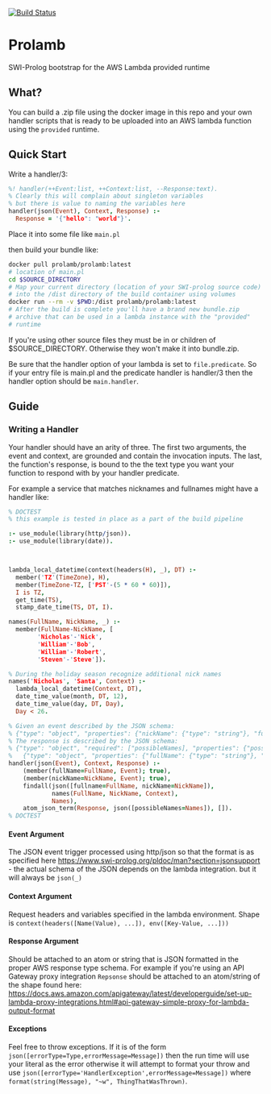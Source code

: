 [![Build Status](https://travis-ci.com/bkrn/prolamb.svg?branch=master)](https://travis-ci.com/bkrn/prolamb)

# Prolamb

SWI-Prolog bootstrap for the AWS Lambda provided runtime

## What?

You can build a .zip file using the docker image in this repo and your own handler scripts that is ready to be uploaded into an AWS lambda function using the `provided` runtime.

## Quick Start

Write a handler/3:

```prolog
%! handler(++Event:list, ++Context:list, --Response:text).
% Clearly this will complain about singleton variables
% but there is value to naming the variables here
handler(json(Event), Context, Response) :- 
  Response = '{"hello": "world"}'.
```

Place it into some file like `main.pl`

then build your bundle like:

```sh
docker pull prolamb/prolamb:latest
# location of main.pl
cd $SOURCE_DIRECTORY 
# Map your current directory (location of your SWI-prolog source code)
# into the /dist directory of the build container using volumes
docker run --rm -v $PWD:/dist prolamb/prolamb:latest
# After the build is complete you'll have a brand new bundle.zip
# archive that can be used in a lambda instance with the "provided" 
# runtime
```

If you're using other source files they must be in or children of $SOURCE_DIRECTORY. Otherwise they won't make it into bundle.zip.

Be sure that the handler option of your lambda is set to `file.predicate`. So if your entry file is main.pl and the predicate handler is handler/3 then the handler option should be `main.handler`.

## Guide

### Writing a Handler

Your handler should have an arity of three. The first two arguments, the event and context, are grounded and contain the invocation inputs. The last, the function's response, is bound to the the text type you want your function to respond with by your handler predicate.

For example a service that matches nicknames and fullnames might have a handler like:

```prolog
% DOCTEST
% this example is tested in place as a part of the build pipeline

:- use_module(library(http/json)).
:- use_module(library(date)).



lambda_local_datetime(context(headers(H), _), DT) :-
  member('TZ'(TimeZone), H),
  member(TimeZone-TZ, ['PST'-(5 * 60 * 60)]),
  I is TZ,
  get_time(TS),
  stamp_date_time(TS, DT, I).

names(FullName, NickName, _) :-
  member(FullName-NickName, [
        'Nicholas'-'Nick',
        'William'-'Bob',
        'William'-'Robert',
        'Steven'-'Steve']).

% During the holiday season recognize additional nick names
names('Nicholas', 'Santa', Context) :-
  lambda_local_datetime(Context, DT),
  date_time_value(month, DT, 12),
  date_time_value(day, DT, Day),
  Day < 26.

% Given an event described by the JSON schema:
% {"type": "object", "properties": {"nickName": {"type": "string"}, "fullName": {"type": "string"}}}
% The response is described by the JSON schema:
% {"type": "object", "required": ["possibleNames], "properties": {"possibleNames: {"type": "array", "items": 
%   {"type": "object", "properties": {"fullName": {"type": "string"}, "nickName": {"type": "string"}}}}}}
handler(json(Event), Context, Response) :-
    (member(fullName=FullName, Event); true),
    (member(nickName=NickName, Event); true),
    findall(json([fullname=FullName, nickName=NickName]), 
            names(FullName, NickName, Context), 
            Names),
    atom_json_term(Response, json([possibleNames=Names]), []).
% DOCTEST
```

#### Event Argument

The JSON event trigger processed using http/json so that the format is as specified here https://www.swi-prolog.org/pldoc/man?section=jsonsupport - the actual schema of the JSON depends on the lambda integration. but it will always be `json(_)`

#### Context Argument

Request headers and variables specified in the lambda environment. Shape is `context(headers([Name(Value), ...]), env([Key-Value, ...]))`

#### Response Argument

Should be attached to an atom or string that is JSON formatted in the proper AWS response type schema. For example if you're using an API Gateway proxy integration `Repsonse` should be attached to an atom/string of the shape found here: https://docs.aws.amazon.com/apigateway/latest/developerguide/set-up-lambda-proxy-integrations.html#api-gateway-simple-proxy-for-lambda-output-format

#### Exceptions

Feel free to throw exceptions. If it is of the form `json([errorType=Type,errorMessage=Message])` then the run time will use your literal as the error otherwise it will attempt to format your throw and use `json([errorType='HandlerException',errorMessage=Message])` where `format(string(Message), "~w", ThingThatWasThrown)`.
